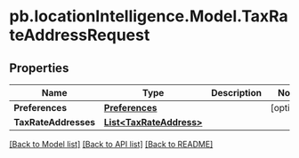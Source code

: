 # pb.locationIntelligence.Model.TaxRateAddressRequest
## Properties

Name | Type | Description | Notes
------------ | ------------- | ------------- | -------------
**Preferences** | [**Preferences**](Preferences.md) |  | [optional] 
**TaxRateAddresses** | [**List&lt;TaxRateAddress&gt;**](TaxRateAddress.md) |  | 

[[Back to Model list]](../README.md#documentation-for-models) [[Back to API list]](../README.md#documentation-for-api-endpoints) [[Back to README]](../README.md)

